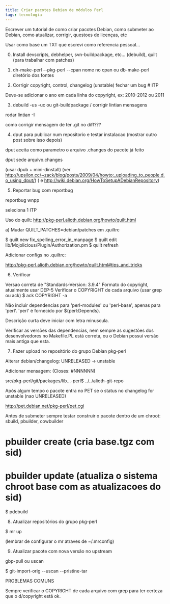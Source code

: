 ```yaml
---
title: Criar pacotes Debian de módulos Perl
tags: tecnologia
---
```


Escrever um tutorial de como criar pacotes Debian, como submeter ao Debian,
como atualizar, corrigir, questoes de licenças, etc

Usar como base um TXT que escrevi como referencia pessoal...

0) Install devscripts, debhelper, svn-buildpackage, etc... (debuild), quilt (para trabalhar com patches)

1) dh-make-perl --pkg-perl --cpan nome no cpan ou db-make-perl diretório dos fontes

2) Corrigir copyright, control, changelog (unstable) fechar um bug # ITP

Deve-se adicionar o ano em cada linha do copyright, ex: 2010-2012 ou 2011

3) debuild -us -uc ou git-buildpackage / corrigir lintian mensagens

rodar lintian -I

como corrigir mensagem de ter .git no diff???

4) dput para publicar num repositorio e testar instalacao (mostrar outro post sobre isso depois)

dput aceita como parametro o arquivo .changes do pacote já feito

dput sede arquivo.changes

(usar dpub + mini-dinstall)
(ver http://upsilon.cc/~zack/blog/posts/2009/04/howto:_uploading_to_people.d.o_using_dput/)
( e  http://wiki.debian.org/HowToSetupADebianRepository)

5) Reportar bug com reportbug

reportbug wnpp

seleciona 1 ITP

Uso do quilt: http://pkg-perl.alioth.debian.org/howto/quilt.html

  a) Mudar QUILT_PATCHES=debian/patches em .quiltrc

$ quilt new fix_spelling_error_in_manpage
$ quilt edit lib/Mojolicious/Plugin/Authorization.pm
$ quilt refresh

Adicionar configs no .quiltrc:

http://pkg-perl.alioth.debian.org/howto/quilt.html#tips_and_tricks

6) Verificar

Versao correta de "Standards-Version: 3.9.4"
Formato do copyright, atualmente usar DEP-5
Verificar o COPYRIGHT de cada arquivo (usar grep ou ack)
$ ack COPYRIGHT -a

Não incluir dependencias para 'perl-modules' ou 'perl-base', apenas para
'perl'. 'perl' é fornecido por ${perl:Depends}.

Descrição curta deve iniciar com letra minuscula.

Verificar as versões das dependencias, nem sempre as sugestões
dos desenvolvedores no Makefile.PL está correta, ou o Debian
possui versão mais antiga que esta.

7) Fazer upload no repositório do grupo Debian pkg-perl

Alterar debian/changelog: UNRELEASED -> unstable

Adicionar mensagem: (Closes: #NNNNNN)

src/pkg-perl/git/packages/lib...-perl$ ../../alioth-git-repo

Após algum tempo o pacote entra no PET se o status no changelog for unstable
(nao UNRELEASED)

http://pet.debian.net/pkg-perl/pet.cgi

Antes de submeter sempre testar construir o pacote dentro de um chroot: sbuild, pbuilder, cowbuilder

# pbuilder create (cria base.tgz com sid)

# pbuilder update (atualiza o sistema chroot base com as atualizacoes do sid)

$ pdebuild

8) Atualizar repositórios do grupo pkg-perl

$ mr up

(lembrar de configurar o mr atraves de ~/.mrconfig)

9) Atualizar pacote com nova versão no upstream

gbp-pull ou uscan

$ git-import-orig --uscan --pristine-tar

PROBLEMAS COMUNS

Sempre verificar o COPYRIGHT de cada arquivo com grep para ter certeza
que o d/copyright está ok.
